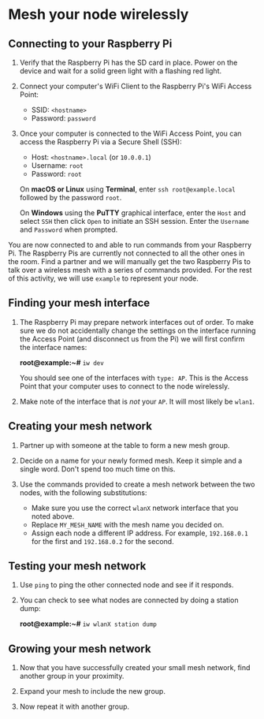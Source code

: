 Mesh your node wirelessly
===========================

## Connecting to your Raspberry Pi

1. Verify that the Raspberry Pi has the SD card in place. Power on the device and wait for a solid green light with a flashing red light.

1. Connect your computer's WiFi Client to the Raspberry Pi's WiFi Access Point:

    - SSID: `<hostname>`
    - Password: `password`

1. Once your computer is connected to the WiFi Access Point, you can access the Raspberry Pi via a Secure Shell (SSH):

    - Host: `<hostname>.local` (or `10.0.0.1`)
    - Username: `root`
    - Password: `root`

    On **macOS or Linux** using **Terminal**, enter `ssh root@example.local` followed by the password `root`.

    On **Windows** using the **PuTTY** graphical interface, enter the `Host` and select `SSH` then click `Open` to initiate an SSH session. Enter the `Username` and `Password` when prompted.

You are now connected to and able to run commands from your Raspberry Pi. The Raspberry Pis are currently not connected to all the other ones in the room. Find a partner and we will manually get the two Raspberry Pis to talk over a wireless mesh with a series of commands provided. For the rest of this activity, we will use `example` to represent your node.

## Finding your mesh interface

1. The Raspberry Pi may prepare network interfaces out of order. To make sure we do not accidentally change the settings on the interface running the Access Point (and disconnect us from the Pi) we will first confirm the interface names:

    **root@example:~#** `iw dev`
 
   You should see one of the interfaces with `type: AP`. This is the Access Point that your computer uses to connect to the node wirelessly.
   
1. Make note of the interface that is _not_ your `AP`. It will most likely be `wlan1`.

## Creating your mesh network

1. Partner up with someone at the table to form a new mesh group.

1. Decide on a name for your newly formed mesh. Keep it simple and a single word. Don't spend too much time on this.

1. Use the commands provided to create a mesh network between the two nodes, with the following substitutions:

    * Make sure you use the correct `wlanX` network interface that you noted above.
    * Replace `MY_MESH_NAME` with the mesh name you decided on.
    * Assign each node a different IP address. For example, `192.168.0.1` for the first and `192.168.0.2` for the second.

## Testing your mesh network

1. Use `ping` to ping the other connected node and see if it responds.

1. You can check to see what nodes are connected by doing a station dump:

    **root@example:~#** `iw wlanX station dump`

## Growing your mesh network

1. Now that you have successfully created your small mesh network, find another group in your proximity.

1. Expand your mesh to include the new group.

1. Now repeat it with another group.
